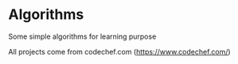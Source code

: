 # Algorithms
Some simple algorithms for learning purpose

All projects come from codechef.com (https://www.codechef.com/)
